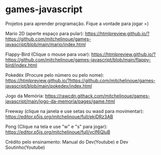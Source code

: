 # games-javascript
Projetos para aprender programação. Fique a vontade para jogar =)


Mario 2D (aperte espaço para pular):
https://htmlpreview.github.io/?https://github.com/mitchelinoue/games-javascript/blob/main/mario/index.html

Flappy-Bird (Clique o mouse para voar):
https://htmlpreview.github.io/?https://github.com/mitchelinoue/games-javascript/blob/main/flappy-bird/index.html

Pokedéx (Procure pelo número ou pelo nome):
https://htmlpreview.github.io/?https://github.com/mitchelinoue/games-javascript/blob/main/pokedex/index.html

Jogo da Memória:
https://rawcdn.githack.com/mitchelinoue/games-javascript/main/jogo-da-memoria/pages/game.html


Freeway (clique na janela e use setas ou wasd para movimentar):
https://editor.p5js.org/mitchelinoue/full/ekjDRz3AB

Pong (Clique na tela e use "w" e "s" para jogar):
https://editor.p5js.org/mitchelinoue/full/vclf6QluB


Crédito pelo ensinamento: Manual do Dev(Youtube) e  Dev Soutinho(Youtube)
